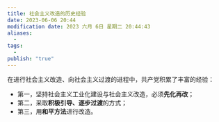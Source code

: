 ```yaml
---
title: 社会主义改造的历史经验
date: 2023-06-06 20:44
modification date: 2023 六月 6日 星期二 20:44:43
aliases:
  - 
tags:
  - 
publish: "true"
---
```


在进行社会主义改造、向社会主义过渡的进程中，共产党积累了丰富的经验：

- 第一，坚持社会主义工业化建设与社会主义改造，必须**先化再改**；
- 第二，采取**积极引导、逐步过渡**的方式；
- 第三，用**和平方法**进行改造。
